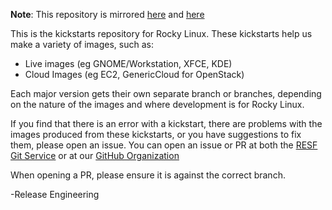 **Note**: This repository is mirrored [here](https://git.resf.org/sig_core/kickstarts)
and [here](https://github.com/rocky-linux/kickstarts)

This is the kickstarts repository for Rocky Linux. These kickstarts help us
make a variety of images, such as:

* Live images (eg GNOME/Workstation, XFCE, KDE)
* Cloud Images (eg EC2, GenericCloud for OpenStack)

Each major version gets their own separate branch or branches, depending on the
nature of the images and where development is for Rocky Linux.

If you find that there is an error with a kickstart, there are problems with
the images produced from these kickstarts, or you have suggestions to fix
them, please open an issue. You can open an issue or PR at both the
[RESF Git Service](https://git.resf.org/sig_core/kickstarts) or at our
[GitHub Organization](https://github.com/rocky-linux/kickstarts)

When opening a PR, please ensure it is against the correct branch.

-Release Engineering
